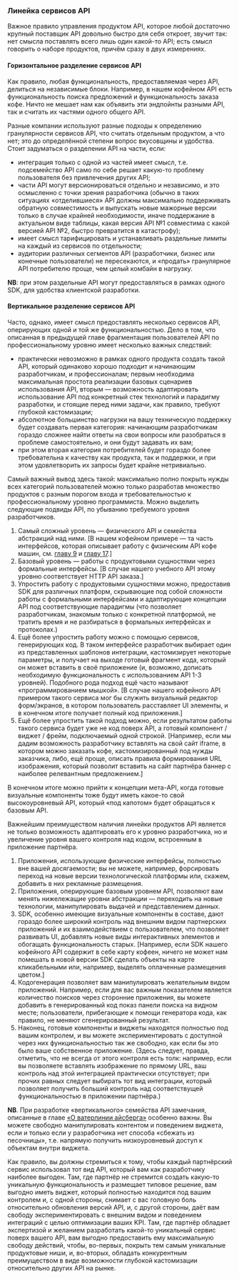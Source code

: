 ### Линейка сервисов API

Важное правило управления продуктом API, которое любой достаточно крупный поставщик API довольно быстро для себя откроет, звучит так: нет смысла поставлять всего лишь один какой-то API; есть смысл говорить о наборе продуктов, причём сразу в двух измерениях.

#### Горизонтальное разделение сервисов API

Как правило, любая функциональность, предоставляемая через API, делиться на независимые блоки. Например, в нашем кофейном API есть функциональность поиска предложений и функциональность заказа кофе. Ничто не мешает нам как объявить эти эндпойнты разными API, так и считать их частями одного общего API.

Разные компании используют разные подходы к определению гранулярности сервисов API, что считать отдельным продуктом, а что нет; это до определённой степени вопрос вкусовщины и удобства. Стоит задуматься о разделении API на части, если:
  * интеграция только с одной из частей имеет смысл, т.е. подсемейство API само по себе решает какую-то проблему пользователя без привлечения других API;
  * части API могут версионироваться отдельно и независимо, и это осмысленно с точки зрения разработчика (обычно в таких ситуациях «отделившиеся» API должны максимально поддерживать обратную совместимость и выпускать новые мажорные версии только в случае крайней необходимости, иначе поддержание в актуальном виде таблицы, какая версия API №1 совместима с какой версией API №2, быстро превратится в катастрофу);
  * имеет смысл тарифицировать и устанавливать раздельные лимиты на каждый из сервисов по отдельности;
  * аудитории различных сегментов API (разработчики, бизнес или конечные пользователи) не пересекаются, и «продать» гранулярное API потребителю проще, чем целый комбайн в нагрузку.

**NB**: при этом раздельные API могут предоставляться в рамках одного SDK, для удобства клиентской разработки.

#### Вертикальное разделение сервисов API

Часто, однако, имеет смысл предоставлять несколько сервисов API, оперирующих одной и той же функциональностью. Дело в том, что описанная в предыдущей главе фрагментация пользователей API по профессиональному уровню имеет несколько важных следствий:
  * практически невозможно в рамках одного продукта создать такой API, который одинаково хорошо подходит и начинающим разработчикам, и профессионалам; первым необходима максимальная простота реализации базовых сценариев использования API, вторым — возможность адаптировать использование API под конкретный стек технологий и парадигму разработки, и стоящие перед ними задачи, как правило, требуют глубокой кастомизации;
  * абсолютное большинство нагрузки на вашу техническую поддержку будет создавать первая категория: начинающим разработчикам гораздо сложнее найти ответы на свои вопросы или разобраться в проблеме самостоятельно, и они будут задавать их вам;
  * при этом вторая категория потребителей будет гораздо более требовательна к качеству как продукта, так и поддержки, и при этом удовлетворить их запросы будет крайне нетривиально.

Самый важный вывод здесь такой: максимально полно покрыть нужды всех категорий пользователей можно только разработав множество продуктов с разным порогом входа и требовательностью к профессиональному уровню программиста. Можно выделить следующие подвиды API, по убыванию требуемого уровня разработчиков.
  1. Самый сложный уровень — физического API и семейства абстракций над ними. [В нашем кофейном примере — та часть интерфейсов, которая описывает работу с физическим API кофе машин, см. [главу 9](#chapter-9) и [главу 17](#chapter-17).]
  2. Базовый уровень — работы с продуктовыми сущностями через формальные интерфейсы. [В случае нашего учебного API этому уровню соответствует HTTP API заказа.]
  3. Упростить работу с продуктовыми сущностями можно, предоставив SDK для различных платформ, скрывающие под собой сложности работы с формальными интерфейсами и адаптирующие концепции API под соответствующие парадигмы (что позволяет разработчикам, знакомым только с конкретной платформой, не тратить время и не разбираться в формальных интерфейсах и протоколах.)
  4. Ещё более упростить работу можно с помощью сервисов, генерирующих код. В таком интерфейсе разработчик выбирает один из представленных шаблонов интеграции, кастомизирует некоторые параметры, и получает на выходе готовый фрагмент кода, который он может вставить в своё приложение (и, возможно, дописать необходимую функциональность с использованием API 1-3 уровней). Подобного рода подход ещё часто называют «программированием мышкой». [В случае нашего кофейного API примером такого сервиса мог бы служить визуальный редактор форм/экранов, в котором пользователь расставляет UI элементы, и в конечном итоге получает полный код приложения.]
  5. Ещё более упростить такой подход можно, если результатом работы такого сервиса будет уже не код поверх API, а готовый компонент / виджет / фрейм, подключаемый одной строкой. [Например, если мы дадим возможность разработчику вставлять на свой сайт iframe, в котором можно заказать кофе, кастомизированный под нужды заказчика, либо, ещё проще, описать правила формирования URL изображения, который позволит вставить на сайт партнёра баннер с наиболее релевантным предложением.]

В конечном итоге можно прийти к концепции мета-API, когда готовые визуальные компоненты тоже будут иметь какое-то свой высокоуровневый API, который «под капотом» будет обращаться к базовым API.

Важнейшим преимуществом наличия линейки продуктов API является не только возможность адаптировать его к уровню разработчика, но и увеличение уровня вашего контроля над кодом, встроенным в приложение партнёра.
  1. Приложения, использующие физические интерфейсы, полностью вне вашей досягаемости; вы не можете, например, форсировать переход на новые версии технологической платформы или, скажем, добавить в них рекламные размещения.
  2. Приложения, оперирующие базовым уровнем API, позволяют вам менять нижележащие уровни абстракции — переходить на новые технологии, манипулировать выдачей и представлением данных.
  3. SDK, особенно имеющие визуальные компоненты в составе, дают гораздо более широкий контроль над внешним видом партнерских приложений и их взаимодействием с пользователем, что позволяет развивать UI, добавлять новые виды интерактивных элементов и обогащать функциональность старых. [Например, если SDK нашего кофейного API содержит в себе карту кофеен, ничего не может нам помешать в новой версии SDK сделать объекты на карте кликабельными или, например, выделять оплаченные размещения цветом.]
  4. Кодогенерация позволяет вам манипулировать желательным видом приложений. Например, если для вас важным показателем является количество поисков через сторонние приложения, вы можете добавить в генерированный код показ панели поиска на видном месте; пользователи, прибегающие к помощи генератора кода, как правило, не меняют сгенерированный результат.
  5. Наконец, готовые компоненты и виджеты находятся полностью под вашим контролем, и вы можете экспериментировать с доступной через них функциональностью так же свободно, как если бы это было ваше собственное приложение. (Здесь следует, правда, отметить, что не всегда от этого контроля есть толк: например, если вы позволяете вставлять изображение по прямому URL, ваш контроль над этой интеграцией практически отсутствует; при прочих равных следует выбирать тот вид интеграции, который позволяет получить больший контроль над соответствущей функциональностью в приложении партнёра.)

**NB**. При разработке «вертикального» семейства API замечания, описанные в главе [«О ватерлинии айсберга»](#chapter-14) особенно важны. Вы можете свободно манипулировать контентом и поведением виджета, если и только если у разработчика нет способа «сбежать из песочницы», т.е. напрямую получить низкоуровневый доступ к объектам внутри виджета.

Как правило, вы должны стремиться к тому, чтобы каждый партнёрский сервис использовал тот вид API, который вам как разработчику наиболее выгоден. Там, где партнёр не стремится создать какую-то уникальную функциональность и размещает типовое решение, вам выгодно иметь виджет, который полностью находится под вашим контролем и, с одной стороны, снимает с вас головную боль относительно обновления версий API, и, с другой стороны, даёт вам свободу экспериментировать с внешним видом и поведением интеграций с целью оптимизации ваших KPI. Там, где партнёр обладает экспертизой и желанием разработать какой-то уникальный сервис поверх вашего API, вам выгодно предоставить ему максимальную свободу действий, чтобы, во-первых, покрыть тем самым уникальные продуктовые ниши, и, во-вторых, обладать конкурентным преимуществом в виде возможности глубокой кастомизации относительно других API на рынке.